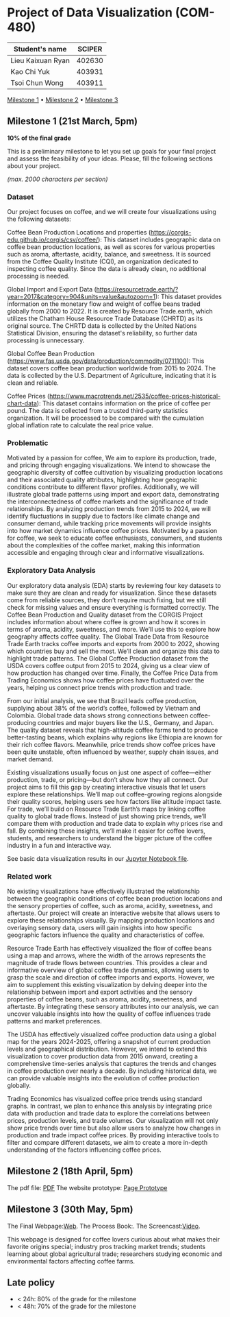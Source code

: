 # Project of Data Visualization (COM-480)

| Student's name | SCIPER |
| -------------- | ------ |
| Lieu Kaixuan Ryan| 402630|
| Kao Chi Yuk| 403931|
| Tsoi Chun Wong| 403911|

[Milestone 1](#milestone-1) • [Milestone 2](#milestone-2) • [Milestone 3](#milestone-3)

## Milestone 1 (21st March, 5pm)

**10% of the final grade**

This is a preliminary milestone to let you set up goals for your final project and assess the feasibility of your ideas.
Please, fill the following sections about your project.

*(max. 2000 characters per section)*

### Dataset

Our project focuses on coffee, and we will create four visualizations using the following datasets:

Coffee Bean Production Locations and properties (https://corgis-edu.github.io/corgis/csv/coffee/): This dataset includes geographic data on coffee bean production locations, as well as scores for various properties such as aroma, aftertaste, acidity, balance, and sweetness. It is sourced from the Coffee Quality Institute (CQI), an organization dedicated to inspecting coffee quality. Since the data is already clean, no additional processing is needed.

Global Import and Export Data (https://resourcetrade.earth/?year=2017&category=904&units=value&autozoom=1): This dataset provides information on the monetary flow and weight of coffee beans traded globally from 2000 to 2022. It is created by Resource Trade.earth, which utilizes the Chatham House Resource Trade Database (CHRTD) as its original source. The CHRTD data is collected by the United Nations Statistical Division, ensuring the dataset's reliability, so further data processing is unnecessary.

Global Coffee Bean Production (https://www.fas.usda.gov/data/production/commodity/0711100): This dataset covers coffee bean production worldwide from 2015 to 2024. The data is collected by the U.S. Department of Agriculture, indicating that it is clean and reliable.

Coffee Prices (https://www.macrotrends.net/2535/coffee-prices-historical-chart-data): This dataset contains information on the price of coffee per pound. The data is collected from a trusted third-party statistics organization. It will be processed to be compared with the cumulation global inflation rate to calculate the real price value. 


### Problematic

Motivated by a passion for coffee, We aim to explore its production, trade, and pricing through engaging visualizations. We intend to showcase the geographic diversity of coffee cultivation by visualizing production locations and their associated quality attributes, highlighting how geographic conditions contribute to different flavor profiles. Additionally, we will illustrate global trade patterns using import and export data, demonstrating the interconnectedness of coffee markets and the significance of trade relationships. By analyzing production trends from 2015 to 2024, we will identify fluctuations in supply due to factors like climate change and consumer demand, while tracking price movements will provide insights into how market dynamics influence coffee prices. Motivated by a passion for coffee, we seek to educate coffee enthusiasts, consumers, and students about the complexities of the coffee market, making this information accessible and engaging through clear and informative visualizations.

### Exploratory Data Analysis

Our exploratory data analysis (EDA) starts by reviewing four key datasets to make sure they are clean and ready for visualization. Since these datasets come from reliable sources, they don’t require much fixing, but we still check for missing values and ensure everything is formatted correctly. The Coffee Bean Production and Quality dataset from the CORGIS Project includes information about where coffee is grown and how it scores in terms of aroma, acidity, sweetness, and more. We’ll use this to explore how geography affects coffee quality. The Global Trade Data from Resource Trade Earth tracks coffee imports and exports from 2000 to 2022, showing which countries buy and sell the most. We’ll clean and organize this data to highlight trade patterns. The Global Coffee Production dataset from the USDA covers coffee output from 2015 to 2024, giving us a clear view of how production has changed over time. Finally, the Coffee Price Data from Trading Economics shows how coffee prices have fluctuated over the years, helping us connect price trends with production and trade.

From our initial analysis, we see that Brazil leads coffee production, supplying about 38% of the world’s coffee, followed by Vietnam and Colombia. Global trade data shows strong connections between coffee-producing countries and major buyers like the U.S., Germany, and Japan. The quality dataset reveals that high-altitude coffee farms tend to produce better-tasting beans, which explains why regions like Ethiopia are known for their rich coffee flavors. Meanwhile, price trends show coffee prices have been quite unstable, often influenced by weather, supply chain issues, and market demand.

Existing visualizations usually focus on just one aspect of coffee—either production, trade, or pricing—but don’t show how they all connect. Our project aims to fill this gap by creating interactive visuals that let users explore these relationships. We’ll map out coffee-growing regions alongside their quality scores, helping users see how factors like altitude impact taste. For trade, we’ll build on Resource Trade Earth’s maps by linking coffee quality to global trade flows. Instead of just showing price trends, we’ll compare them with production and trade data to explain why prices rise and fall. By combining these insights, we’ll make it easier for coffee lovers, students, and researchers to understand the bigger picture of the coffee industry in a fun and interactive way.

See basic data visualization results in our [Jupyter Notebook file](/milestone1.ipynb). 

### Related work


No existing visualizations have effectively illustrated the relationship between the geographic conditions of coffee bean production locations and the sensory properties of coffee, such as aroma, acidity, sweetness, and aftertaste. Our project will create an interactive website that allows users to explore these relationships visually. By mapping production locations and overlaying sensory data, users will gain insights into how specific geographic factors influence the quality and characteristics of coffee.

Resource Trade Earth has effectively visualized the flow of coffee beans using a map and arrows, where the width of the arrows represents the magnitude of trade flows between countries. This provides a clear and informative overview of global coffee trade dynamics, allowing users to grasp the scale and direction of coffee imports and exports. However, we aim to supplement this existing visualization by delving deeper into the relationship between import and export activities and the sensory properties of coffee beans, such as aroma, acidity, sweetness, and aftertaste. By integrating these sensory attributes into our analysis, we can uncover valuable insights into how the quality of coffee influences trade patterns and market preferences.

The USDA has effectively visualized coffee production data using a global map for the years 2024-2025, offering a snapshot of current production levels and geographical distribution. However, we intend to extend this visualization to cover production data from 2015 onward, creating a comprehensive time-series analysis that captures the trends and changes in coffee production over nearly a decade. By including historical data, we can provide valuable insights into the evolution of coffee production globally.

Trading Economics has visualized coffee price trends using standard graphs. In contrast, we plan to enhance this analysis by integrating price data with production and trade data to explore the correlations between prices, production levels, and trade volumes. Our visualization will not only show price trends over time but also allow users to analyze how changes in production and trade impact coffee prices. By providing interactive tools to filter and compare different datasets, we aim to create a more in-depth understanding of the factors influencing coffee prices.

## Milestone 2 (18th April, 5pm)
The pdf file: [PDF](/COM480_Milestone_2.pdf)
The website prototype: [Page Prototype](https://com-480-data-visualization.github.io/Sundial/)


## Milestone 3 (30th May, 5pm)

The Final Webpage:[Web](https://com-480-data-visualization.github.io/Sundial/).
The Process Book:.
The Screencast:[Video](COM_480_screencast.mp4).

This webpage is designed for coffee lovers curious about what makes their favorite origins special; industry pros tracking market trends; students learning about global agricultural trade; researchers studying economic and environmental factors affecting coffee farms.

## Late policy

- < 24h: 80% of the grade for the milestone
- < 48h: 70% of the grade for the milestone

